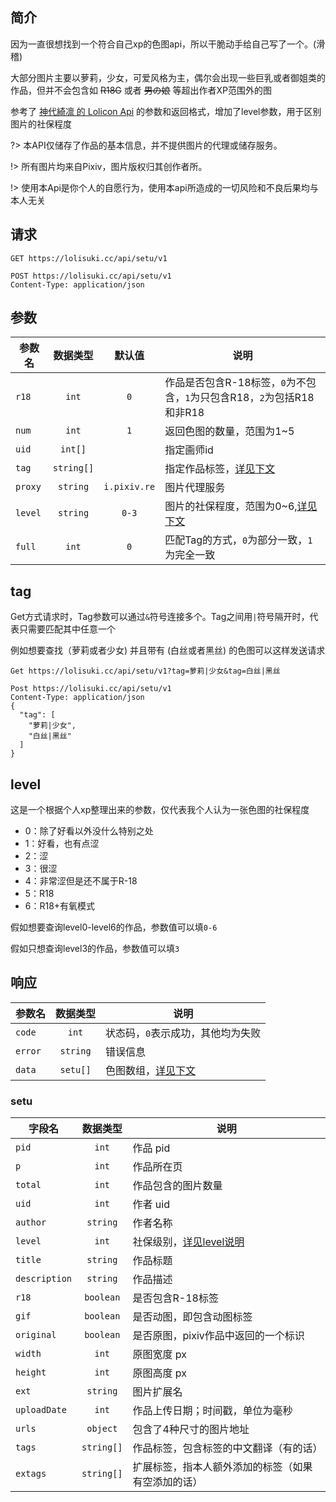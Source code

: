 ## 简介
因为一直很想找到一个符合自己xp的色图api，所以干脆动手给自己写了一个。(滑稽)

大部分图片主要以萝莉，少女，可爱风格为主，偶尔会出现一些巨乳或者御姐类的作品，但并不会包含如 ~~R18G~~ 或者 ~~男の娘~~ 等超出作者XP范围外的图

参考了 [神代綺凛 的 Lolicon Api](https://api.lolicon.app) 的参数和返回格式，增加了level参数，用于区别图片的社保程度

?> 本API仅储存了作品的基本信息，并不提供图片的代理或储存服务。

!> 所有图片均来自Pixiv，图片版权归其创作者所。

!> 使用本Api是你个人的自愿行为，使用本api所造成的一切风险和不良后果均与本人无关


## 请求
```http
GET https://lolisuki.cc/api/setu/v1
```
```http
POST https://lolisuki.cc/api/setu/v1
Content-Type: application/json
```

## 参数
| 参数名  |  数据类型  |    默认值    | 说明                                                                   |
| ------- | :--------: | :----------: | ---------------------------------------------------------------------- |
| `r18`   |   `int`    |     `0`      | 作品是否包含R-18标签，`0`为不包含，`1`为只包含R18，`2`为包括R18和非R18 |
| `num`   |   `int`    |     `1`      | 返回色图的数量，范围为1~5                                              |
| `uid`   |  `int[]`   |              | 指定画师id                                                             |
| `tag`   | `string[]` |              | 指定作品标签，[详见下文](#tag)                                         |
| `proxy` |  `string`  | `i.pixiv.re` | 图片代理服务                                                           |
| `level` |  `string`  |    `0-3`     | 图片的社保程度，范围为0~6,[详见下文](#level)                           |
| `full`  |   `int`    |     `0`      | 匹配Tag的方式，`0`为部分一致，`1`为完全一致                            |


## tag
Get方式请求时，Tag参数可以通过`&`符号连接多个。Tag之间用`|`符号隔开时，代表只需要匹配其中任意一个

例如想要查找（萝莉或者少女) 并且带有 (白丝或者黑丝) 的色图可以这样发送请求
```http
Get https://lolisuki.cc/api/setu/v1?tag=萝莉|少女&tag=白丝|黑丝
```
```http
Post https://lolisuki.cc/api/setu/v1
Content-Type: application/json
{
  "tag": [
    "萝莉|少女",
    "白丝|黑丝"
  ]
}
```

## level
这是一个根据个人xp整理出来的参数，仅代表我个人认为一张色图的社保程度

- 0：除了好看以外没什么特别之处
- 1：好看，也有点涩
- 2：涩
- 3：很涩
- 4：非常涩但是还不属于R-18
- 5：R18
- 6：R18+有氧模式

假如想要查询level0-level6的作品，参数值可以填`0-6`

假如只想查询level3的作品，参数值可以填`3`


## 响应
| 参数名  | 数据类型 | 说明                              |
| ------- | :------: | --------------------------------- |
| `code`  |  `int`   | 状态码，`0`表示成功，其他均为失败 |
| `error` | `string` | 错误信息                          |
| `data`  | `setu[]` | 色图数组，[详见下文](#setu)       |


### setu

| 字段名        |  数据类型  | 说明                                               |
| ------------- | :--------: | -------------------------------------------------- |
| `pid`         |   `int`    | 作品 pid                                           |
| `p`           |   `int`    | 作品所在页                                         |
| `total`       |   `int`    | 作品包含的图片数量                                 |
| `uid`         |   `int`    | 作者 uid                                           |
| `author`      |  `string`  | 作者名称                                           |
| `level`       |   `int`    | 社保级别，[详见level说明](#level)                  |
| `title`       |  `string`  | 作品标题                                           |
| `description` |  `string`  | 作品描述                                           |
| `r18`         | `boolean`  | 是否包含R-18标签                                   |
| `gif`         | `boolean`  | 是否动图，即包含动图标签                           |
| `original`    | `boolean`  | 是否原图，pixiv作品中返回的一个标识                |
| `width`       |   `int`    | 原图宽度 px                                        |
| `height`      |   `int`    | 原图高度 px                                        |
| `ext`         |  `string`  | 图片扩展名                                         |
| `uploadDate`  |   `int`    | 作品上传日期；时间戳，单位为毫秒                   |
| `urls`        |  `object`  | 包含了4种尺寸的图片地址                            |
| `tags`        | `string[]` | 作品标签，包含标签的中文翻译（有的话）             |
| `extags`      | `string[]` | 扩展标签，指本人额外添加的标签（如果有空添加的话） |
